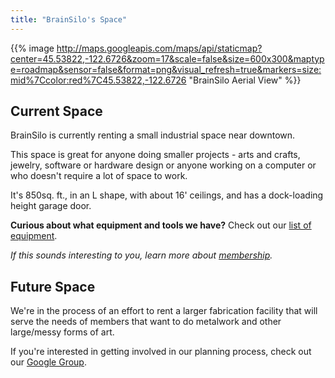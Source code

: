 ```yaml
---
title: "BrainSilo's Space"
---
```


{{% image http://maps.googleapis.com/maps/api/staticmap?center=45.53822,-122.6726&zoom=17&scale=false&size=600x300&maptype=roadmap&sensor=false&format=png&visual_refresh=true&markers=size:mid%7Ccolor:red%7C45.53822,-122.6726 "BrainSilo Aerial View" %}}

## Current Space

BrainSilo is currently renting a small industrial space near downtown.

This space is great for anyone doing smaller projects - arts and crafts, jewelry, software or hardware design or anyone working on a computer or who doesn't require a lot of space to work.

It's 850sq. ft., in an L shape, with about 16' ceilings, and has a dock-loading height garage door.

**Curious about what equipment and tools we have?** Check out our [list of equipment](/about/equipment/).

*If this sounds interesting to you, learn more about [membership](/membership/).*


## Future Space

We're in the process of an effort to rent a larger fabrication facility that will serve the needs of members that want to do metalwork and other large/messy forms of art.

If you're interested in getting involved in our planning process, check out our [Google Group](https://groups.google.com/forum/#!forum/pdxhackerspace).
